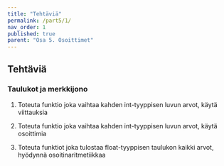 ```yaml
---
title: "Tehtäviä"
permalink: /part5/1/
nav_order: 1
published: true
parent: "Osa 5. Osoittimet"
---
```



## Tehtäviä


### Taulukot ja merkkijono
1. Toteuta funktio joka vaihtaa kahden int-tyyppisen luvun arvot, käytä viittauksia

2. Toteuta funktio joka vaihtaa kahden int-tyyppisen luvun arvot, käytä osoittimia

3. Toteuta funktiot joka tulostaa float-tyyppisen taulukon kaikki arvot, hyödynnä osoitinaritmetiikkaa

